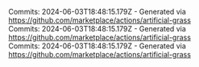 Commits: 2024-06-03T18:48:15.179Z - Generated via https://github.com/marketplace/actions/artificial-grass
<br>
Commits: 2024-06-03T18:48:15.179Z - Generated via https://github.com/marketplace/actions/artificial-grass
<br>
Commits: 2024-06-03T18:48:15.179Z - Generated via https://github.com/marketplace/actions/artificial-grass
<br>
